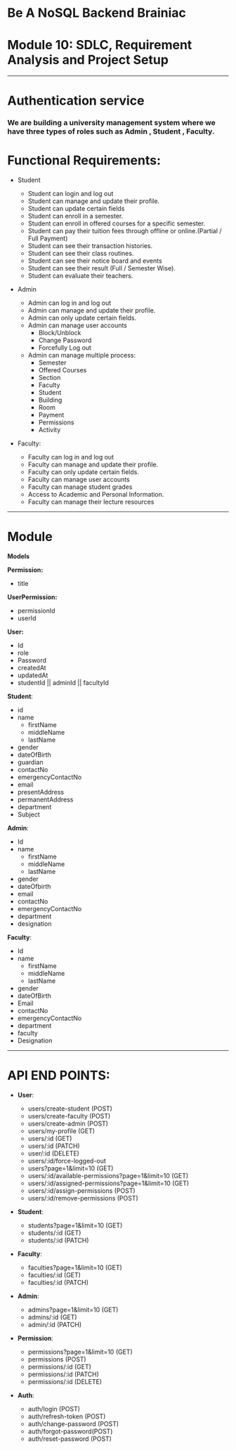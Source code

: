 # Be A NoSQL Backend Brainiac

# Module 10: SDLC, Requirement Analysis and Project Setup

---

# Authentication service

### We are building a university management system where we have three types of roles such as Admin , Student , Faculty.

# Functional Requirements:

- Student

  - Student can login and log out
  - Student can manage and update their profile.
  - Student can update certain fields
  - Student can enroll in a semester.
  - Student can enroll in offered courses for a specific semester.
  - Student can pay their tuition fees through offline or online.(Partial / Full Payment)
  - Student can see their transaction histories.
  - Student can see their class routines.
  - Student can see their notice board and events
  - Student can see their result (Full / Semester Wise).
  - Student can evaluate their teachers.

- Admin
  - Admin can log in and log out
  - Admin can manage and update their profile.
  - Admin can only update certain fields.
  - Admin can manage user accounts
    - Block/Unblock
    - Change Password
    - Forcefully Log out
  - Admin can manage multiple process:
    - Semester
    - Offered Courses
    - Section
    - Faculty
    - Student
    - Building
    - Room
    - Payment
    - Permissions
    - Activity
- Faculty:
  - Faculty can log in and log out
  - Faculty can manage and update their profile.
  - Faculty can only update certain fields.
  - Faculty can manage user accounts
  - Faculty can manage student grades
  - Access to Academic and Personal Information.
  - Faculty can manage their lecture resources

---

# Module

**Models**

**Permission:**

- title

**UserPermission:**

- permissionId
- userId

**User:**

- Id
- role
- Password
- createdAt
- updatedAt
- studentId || adminId || facultyId

**Student**:

- id
- name
  - firstName
  - middleName
  - lastName
- gender
- dateOfBirth
- guardian
- contactNo
- emergencyContactNo
- email
- presentAddress
- permanentAddress
- department
- Subject

**Admin**:

- Id
- name
  - firstName
  - middleName
  - lastName
- gender
- dateOfbirth
- email
- contactNo
- emergencyContactNo
- department
- designation

**Faculty**:

- Id
- name
  - firstName
  - middleName
  - lastName
- gender
- dateOfBirth
- Email
- contactNo
- emergencyContactNo
- department
- faculty
- Designation

---

# API END POINTS:

- **User**:

  - users/create-student (POST)
  - users/create-faculty (POST)
  - users/create-admin (POST)
  - users/my-profile (GET)
  - users/:id (GET)
  - users/:id (PATCH)
  - user/:id (DELETE)
  - users/:id/force-logged-out
  - users?page=1&limit=10 (GET)
  - users/:id/available-permissions?page=1&limit=10 (GET)
  - users/:id/assigned-permissions?page=1&limit=10 (GET)
  - users/:id/assign-permissions (POST)
  - users/:id/remove-permissions (POST)

- **Student**:

  - students?page=1&limit=10 (GET)
  - students/:id (GET)
  - students/:id (PATCH)

- **Faculty**:
  - faculties?page=1&limit=10 (GET)
  - faculties/:id (GET)
  - faculties/:id (PATCH)
- **Admin**:

  - admins?page=1&limit=10 (GET)
  - admins/:id (GET)
  - admin/:id (PATCH)

- **Permission**:

  - permissions?page=1&limit=10 (GET)
  - permissions (POST)
  - permissions/:id (GET)
  - permissions/:id (PATCH)
  - permissions/:id (DELETE)

- **Auth**:
  - auth/login (POST)
  - auth/refresh-token (POST)
  - auth/change-password (POST)
  - auth/forgot-password(POST)
  - auth/reset-password (POST)
